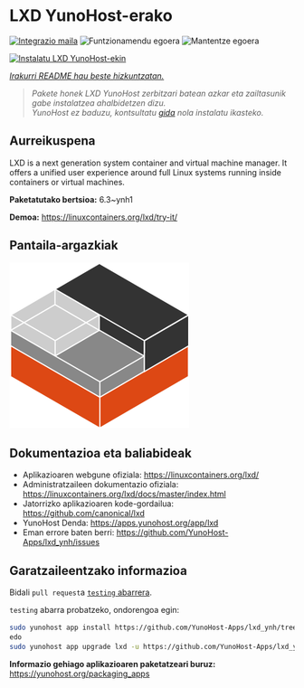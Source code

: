 <!--
Ohart ongi: README hau automatikoki sortu da <https://github.com/YunoHost/apps/tree/master/tools/readme_generator>ri esker
EZ editatu eskuz.
-->

# LXD YunoHost-erako

[![Integrazio maila](https://apps.yunohost.org/badge/integration/lxd)](https://ci-apps.yunohost.org/ci/apps/lxd/)
![Funtzionamendu egoera](https://apps.yunohost.org/badge/state/lxd)
![Mantentze egoera](https://apps.yunohost.org/badge/maintained/lxd)

[![Instalatu LXD YunoHost-ekin](https://install-app.yunohost.org/install-with-yunohost.svg)](https://install-app.yunohost.org/?app=lxd)

*[Irakurri README hau beste hizkuntzatan.](./ALL_README.md)*

> *Pakete honek LXD YunoHost zerbitzari batean azkar eta zailtasunik gabe instalatzea ahalbidetzen dizu.*  
> *YunoHost ez baduzu, kontsultatu [gida](https://yunohost.org/install) nola instalatu ikasteko.*

## Aurreikuspena

LXD is a next generation system container and virtual machine manager. It offers a unified user experience around full Linux systems running inside containers or virtual machines.

**Paketatutako bertsioa:** 6.3~ynh1

**Demoa:** <https://linuxcontainers.org/lxd/try-it/>

## Pantaila-argazkiak

![LXD(r)en pantaila-argazkia](./doc/screenshots/LXD-logo.png)

## Dokumentazioa eta baliabideak

- Aplikazioaren webgune ofiziala: <https://linuxcontainers.org/lxd/>
- Administratzaileen dokumentazio ofiziala: <https://linuxcontainers.org/lxd/docs/master/index.html>
- Jatorrizko aplikazioaren kode-gordailua: <https://github.com/canonical/lxd>
- YunoHost Denda: <https://apps.yunohost.org/app/lxd>
- Eman errore baten berri: <https://github.com/YunoHost-Apps/lxd_ynh/issues>

## Garatzaileentzako informazioa

Bidali `pull request`a [`testing` abarrera](https://github.com/YunoHost-Apps/lxd_ynh/tree/testing).

`testing` abarra probatzeko, ondorengoa egin:

```bash
sudo yunohost app install https://github.com/YunoHost-Apps/lxd_ynh/tree/testing --debug
edo
sudo yunohost app upgrade lxd -u https://github.com/YunoHost-Apps/lxd_ynh/tree/testing --debug
```

**Informazio gehiago aplikazioaren paketatzeari buruz:** <https://yunohost.org/packaging_apps>
